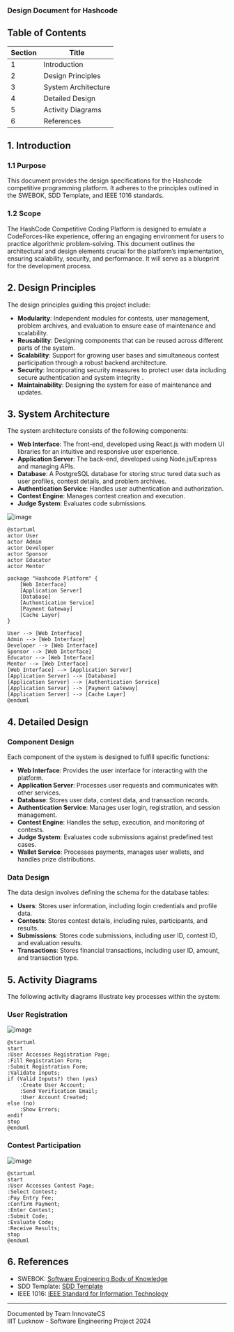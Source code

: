 ### Design Document for Hashcode

## Table of Contents
| Section | Title |
| ------- | ----- |
| 1 | Introduction |
| 2 | Design Principles |
| 3 | System Architecture |
| 4 | Detailed Design |
| 5 | Activity Diagrams |
| 6 | References |

## 1. Introduction

### 1.1 Purpose
This document provides the design specifications for the Hashcode competitive programming platform. It adheres to the principles outlined in the SWEBOK, SDD Template, and IEEE 1016 standards.

### 1.2 Scope
The HashCode Competitive Coding Platform is designed to emulate a CodeForces-like experience, offering an engaging environment for users to practice algorithmic problem-solving. This document outlines the architectural and design elements crucial for the platform’s implementation, ensuring scalability, security, and performance. It will serve as a blueprint for the development process.


## 2. Design Principles
The design principles guiding this project include:
- **Modularity**: Independent modules for contests, user management, problem archives, and evaluation to ensure ease of maintenance and scalability.
- **Reusability**: Designing components that can be reused across different parts of the system.
- **Scalability**: Support for growing user bases and simultaneous contest participation through a robust backend architecture.
- **Security**: Incorporating security measures to protect user data including secure authentication and system integrity .
- **Maintainability**: Designing the system for ease of maintenance and updates.

## 3. System Architecture
The system architecture consists of the following components:
- **Web Interface**: The front-end, developed using React.js with modern UI libraries for an intuitive and responsive user experience.
- **Application Server**: The back-end, developed using Node.js/Express and managing APIs.
- **Database**:   A PostgreSQL database for storing struc   tured data such as user profiles, contest details, and problem archives.
- **Authentication Service**: Handles user authentication and authorization.
- **Contest Engine**: Manages contest creation and execution.
- **Judge System**: Evaluates code submissions.

![image](https://github.com/user-attachments/assets/1281457c-f7cc-4554-9637-e9abcfa70fc4)

```plantuml
@startuml
actor User
actor Admin
actor Developer
actor Sponsor
actor Educator
actor Mentor

package "Hashcode Platform" {
    [Web Interface]
    [Application Server]
    [Database]
    [Authentication Service]
    [Payment Gateway]
    [Cache Layer]
}

User --> [Web Interface]
Admin --> [Web Interface]
Developer --> [Web Interface]
Sponsor --> [Web Interface]
Educator --> [Web Interface]
Mentor --> [Web Interface]
[Web Interface] --> [Application Server]
[Application Server] --> [Database]
[Application Server] --> [Authentication Service]
[Application Server] --> [Payment Gateway]
[Application Server] --> [Cache Layer]
@enduml
```

## 4. Detailed Design

### Component Design
Each component of the system is designed to fulfill specific functions:

- **Web Interface**: Provides the user interface for interacting with the platform.
- **Application Server**: Processes user requests and communicates with other services.
- **Database**: Stores user data, contest data, and transaction records.
- **Authentication Service**: Manages user login, registration, and session management.
- **Contest Engine**: Handles the setup, execution, and monitoring of contests.
- **Judge System**: Evaluates code submissions against predefined test cases.
- **Wallet Service**: Processes payments, manages user wallets, and handles prize distributions.

### Data Design
The data design involves defining the schema for the database tables:
- **Users**: Stores user information, including login credentials and profile data.
- **Contests**: Stores contest details, including rules, participants, and results.
- **Submissions**: Stores code submissions, including user ID, contest ID, and evaluation results.
- **Transactions**: Stores financial transactions, including user ID, amount, and transaction type.

## 5. Activity Diagrams
The following activity diagrams illustrate key processes within the system:

### User Registration
![image](https://github.com/user-attachments/assets/705642a5-2ded-406a-bc07-b9c40dcef319)

```plantuml
@startuml
start
:User Accesses Registration Page;
:Fill Registration Form;
:Submit Registration Form;
:Validate Inputs;
if (Valid Inputs?) then (yes)
    :Create User Account;
    :Send Verification Email;
    :User Account Created;
else (no)
    :Show Errors;
endif
stop
@enduml
```

### Contest Participation
![image](https://github.com/user-attachments/assets/36066a0f-a47f-40ee-82d3-caf188c2ee13)

```plantuml
@startuml
start
:User Accesses Contest Page;
:Select Contest;
:Pay Entry Fee;
:Confirm Payment;
:Enter Contest;
:Submit Code;
:Evaluate Code;
:Receive Results;
stop
@enduml
```

## 6. References
- SWEBOK: [Software Engineering Body of Knowledge](https://www.computer.org/education/bodies-of-knowledge/software-engineering/v4)
- SDD Template: [SDD Template](https://wildart.github.io/MISG5020/standards/SDD_Template.pdf)
- IEEE 1016: [IEEE Standard for Information Technology](https://standards.ieee.org/ieee/1016/4502/)

---

Documented by Team InnovateCS  
IIIT Lucknow - Software Engineering Project 2024
